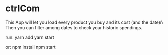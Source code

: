 # ctrlCom
This App will let you load every product you buy and its cost (and the date)ñ
Then you can filter among dates to check your historic spendings.

run:
yarn add
yarn start

or:
npm install
npm start

